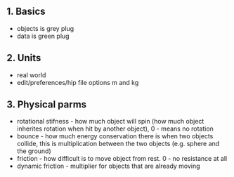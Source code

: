 ## 1. Basics
- objects is grey plug
- data is green plug
## 2. Units
- real world
- edit/preferences/hip file options m and kg
## 3. Physical parms
- rotational stifness - how much object will spin (how much object inherites rotation when hit by another object), 0 - means no rotation
- bounce - how much energy conservation there is when two objects collide, this is multiplication between the two objects (e.g. sphere and the ground)
- friction - how difficult is to move object from rest. 0 - no resistance at all
- dynamic friction - multiplier for objects that are already moving
